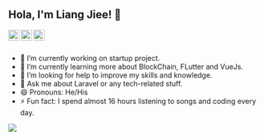 ## Hola, I'm Liang Jiee! 👋
<!--
<p align="left"> <img src="https://komarev.com/ghpvc/?username=dreamxyz95&label=Views&color=blue&style=plastic" alt="iamdreamxyz" /> </p>
-->
<a href="https://www.linkedin.com/in/liangjiee/">
  <img align="left" alt="Dreamxyz's LinkedIn" width="22px" src="https://cdn.jsdelivr.net/npm/simple-icons@v3/icons/linkedin.svg" />
</a>
<a href="https://www.instagram.com/liangjiee/">
  <img align="left" alt="Dreamxyz's Instagram" width="22px" src="https://cdn.jsdelivr.net/npm/simple-icons@v3/icons/instagram.svg" />
</a>
<a href="https://www.facebook.com/liangjiee/">
  <img align="left" alt="Dreamxyz's Facebook" width="22px" src="https://cdn.jsdelivr.net/npm/simple-icons@v3/icons/facebook.svg" />
</a>

<br/>
<br/>

- 🔭 I’m currently working on startup project.
- 🌱 I’m currently learning more about BlockChain, FLutter and VueJs.
- 🤔 I’m looking for help to improve my skills and knowledge.
- 💬 Ask me about Laravel or any tech-related stuff.
- 😄 Pronouns: He/His
- ⚡ Fun fact: I spend almost 16 hours listening to songs and coding every day.


<a href="https://github.com/dreamxyz95">
  <img align="center" src="https://github-readme-stats.vercel.app/api/top-langs/?username=dreamxyz95&theme=light&hide_langs_below=1" />
</a>
